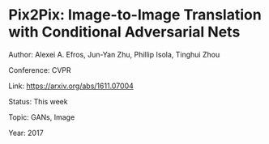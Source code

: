 # Pix2Pix: Image-to-Image Translation with Conditional Adversarial Nets
Author: Alexei A. Efros, Jun-Yan Zhu, Phillip Isola, Tinghui Zhou

Conference: CVPR

Link: https://arxiv.org/abs/1611.07004

Status: This week

Topic: GANs, Image 

Year: 2017

